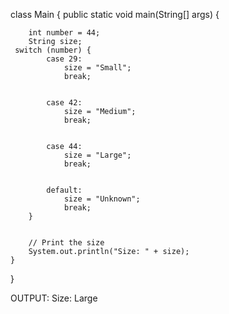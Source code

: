 class Main {
    public static void main(String[] args) {


        int number = 44;
        String size;
     switch (number) {
            case 29:
                size = "Small";
                break;


            case 42:
                size = "Medium";
                break;


            case 44:
                size = "Large";
                break;


            default:
                size = "Unknown";
                break;
        }


        // Print the size
        System.out.println("Size: " + size);
    }
}


OUTPUT:
Size: Large
